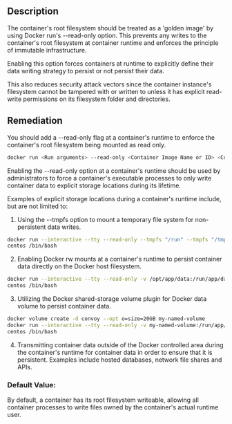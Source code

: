 ## Description

The container's root filesystem should be treated as a 'golden image' by using Docker run's --read-only option. This prevents any writes to the container's root filesystem at container runtime and enforces the principle of immutable infrastructure.

Enabling this option forces containers at runtime to explicitly define their data writing strategy to persist or not persist their data.

This also reduces security attack vectors since the container instance's filesystem cannot be tampered with or written to unless it has explicit read-write permissions on its filesystem folder and directories.

## Remediation

You should add a --read-only flag at a container's runtime to enforce the container's root filesystem being mounted as read only.

```bash
docker run <Run arguments> --read-only <Container Image Name or ID> <Command>
```

Enabling the --read-only option at a container's runtime should be used by administrators to force a container's executable processes to only write container data to explicit storage locations during its lifetime.

Examples of explicit storage locations during a container's runtime include, but are not limited to:

1. Using the --tmpfs option to mount a temporary file system for non-persistent data writes.

```bash
docker run --interactive --tty --read-only --tmpfs "/run" --tmpfs "/tmp"
centos /bin/bash
```

2. Enabling Docker rw mounts at a container's runtime to persist container data directly on the Docker host filesystem.

```bash
docker run --interactive --tty --read-only -v /opt/app/data:/run/app/data:rw
centos /bin/bash
```

3. Utilizing the Docker shared-storage volume plugin for Docker data volume to persist container data.

```bash
docker volume create -d convoy --opt o=size=20GB my-named-volume
docker run --interactive --tty --read-only -v my-named-volume:/run/app/data
centos /bin/bash
```

4. Transmitting container data outside of the Docker controlled area during the container's runtime for container data in order to ensure that it is persistent. Examples include hosted databases, network file shares and APIs.

### Default Value:

By default, a container has its root filesystem writeable, allowing all container processes to write files owned by the container's actual runtime user.
